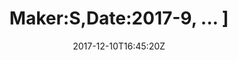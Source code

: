 ---
title: 'Maker:S,Date:2017-9, ... ]'
draft: false
path: 05-the-caribbiean/MVIMG_20171210_164520.jpg
description: ''
date: 2017-12-10T16:45:20Z
location: [12.635266666666666, -61.35485555555556]
size: 3171x2378
catergory: the-caribbiean
--- 